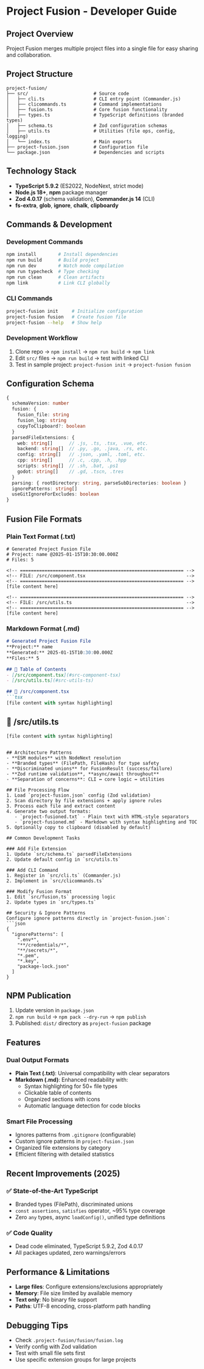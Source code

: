 # Project Fusion - Developer Guide

## Project Overview
Project Fusion merges multiple project files into a single file for easy sharing and collaboration.

## Project Structure
```
project-fusion/
├── src/                        # Source code
│   ├── cli.ts                  # CLI entry point (Commander.js)
│   ├── clicommands.ts          # Command implementations
│   ├── fusion.ts               # Core fusion functionality  
│   ├── types.ts                # TypeScript definitions (branded types)
│   ├── schema.ts               # Zod configuration schemas
│   ├── utils.ts                # Utilities (file ops, config, logging)
│   └── index.ts                # Main exports
├── project-fusion.json         # Configuration file
└── package.json                # Dependencies and scripts
```

## Technology Stack
- **TypeScript 5.9.2** (ES2022, NodeNext, strict mode)
- **Node.js 18+**, **npm** package manager
- **Zod 4.0.17** (schema validation), **Commander.js 14** (CLI)
- **fs-extra**, **glob**, **ignore**, **chalk**, **clipboardy**

## Commands & Development

### Development Commands
```bash
npm install        # Install dependencies
npm run build      # Build project
npm run dev        # Watch mode compilation
npm run typecheck  # Type checking
npm run clean      # Clean artifacts
npm link           # Link CLI globally
```

### CLI Commands
```bash
project-fusion init     # Initialize configuration
project-fusion fusion   # Create fusion file
project-fusion --help   # Show help
```

### Development Workflow
1. Clone repo → `npm install` → `npm run build` → `npm link`
2. Edit `src/` files → `npm run build` → test with linked CLI
3. Test in sample project: `project-fusion init` → `project-fusion fusion`

## Configuration Schema
```typescript
{
  schemaVersion: number
  fusion: {
    fusion_file: string
    fusion_log: string  
    copyToClipboard?: boolean
  }
  parsedFileExtensions: {
    web: string[]      // .js, .ts, .tsx, .vue, etc.
    backend: string[]  // .py, .go, .java, .rs, etc.
    config: string[]   // .json, .yaml, .toml, etc.
    cpp: string[]      // .c, .cpp, .h, .hpp
    scripts: string[]  // .sh, .bat, .ps1
    godot: string[]    // .gd, .tscn, .tres
  }
  parsing: { rootDirectory: string, parseSubDirectories: boolean }
  ignorePatterns: string[]
  useGitIgnoreForExcludes: boolean
}
```

## Fusion File Formats

### Plain Text Format (.txt)
```
# Generated Project Fusion File
# Project: name @2025-01-15T10:30:00.000Z
# Files: 5

<!-- ============================================================ -->
<!-- FILE: /src/component.tsx                                     -->
<!-- ============================================================ -->
[file content here]

<!-- ============================================================ -->
<!-- FILE: /src/utils.ts                                          -->
<!-- ============================================================ -->
[file content here]
```

### Markdown Format (.md)
```markdown
# Generated Project Fusion File
**Project:** name
**Generated:** 2025-01-15T10:30:00.000Z
**Files:** 5

## 📁 Table of Contents
- [/src/component.tsx](#src-component-tsx)
- [/src/utils.ts](#src-utils-ts)

## 📄 /src/component.tsx
```tsx
[file content with syntax highlighting]
```

## 📄 /src/utils.ts
```typescript
[file content with syntax highlighting]
```
```

## Architecture Patterns
- **ESM modules** with NodeNext resolution
- **Branded types** (FilePath, FileHash) for type safety
- **Discriminated unions** for FusionResult (success/failure)
- **Zod runtime validation**, **async/await throughout**
- **Separation of concerns**: CLI ↔ core logic ↔ utilities

## File Processing Flow
1. Load `project-fusion.json` config (Zod validation)
2. Scan directory by file extensions + apply ignore rules
3. Process each file and extract content
4. Generate two output formats:
   - `project-fusioned.txt` - Plain text with HTML-style separators
   - `project-fusioned.md` - Markdown with syntax highlighting and TOC
5. Optionally copy to clipboard (disabled by default)

## Common Development Tasks

### Add File Extension
1. Update `src/schema.ts` parsedFileExtensions
2. Update default config in `src/utils.ts`

### Add CLI Command  
1. Register in `src/cli.ts` (Commander.js)
2. Implement in `src/clicommands.ts`

### Modify Fusion Format
1. Edit `src/fusion.ts` processing logic
2. Update types in `src/types.ts`

## Security & Ignore Patterns
Configure ignore patterns directly in `project-fusion.json`:
```json
{
  "ignorePatterns": [
    ".env*",
    "**/credentials/*",
    "**/secrets/*",
    "*.pem",
    "*.key",
    "package-lock.json"
  ]
}
```

## NPM Publication
1. Update version in `package.json`
2. `npm run build` → `npm pack --dry-run` → `npm publish`
3. Published: `dist/` directory as `project-fusion` package

## Features

### Dual Output Formats
- **Plain Text (.txt)**: Universal compatibility with clear separators
- **Markdown (.md)**: Enhanced readability with:
  - Syntax highlighting for 50+ file types
  - Clickable table of contents
  - Organized sections with icons
  - Automatic language detection for code blocks

### Smart File Processing
- Ignores patterns from `.gitignore` (configurable)
- Custom ignore patterns in `project-fusion.json`
- Organized file extensions by category
- Efficient filtering with detailed statistics

## Recent Improvements (2025)
### ✅ State-of-the-Art TypeScript
- Branded types (FilePath), discriminated unions
- `const assertions`, `satisfies` operator, ~95% type coverage
- Zero `any` types, async `loadConfig()`, unified type definitions

### ✅ Code Quality  
- Dead code eliminated, TypeScript 5.9.2, Zod 4.0.17
- All packages updated, zero warnings/errors

## Performance & Limitations
- **Large files**: Configure extensions/exclusions appropriately
- **Memory**: File size limited by available memory
- **Text only**: No binary file support
- **Paths**: UTF-8 encoding, cross-platform path handling

## Debugging Tips
- Check `.project-fusion/fusion/fusion.log`
- Verify config with Zod validation
- Test with small file sets first
- Use specific extension groups for large projects